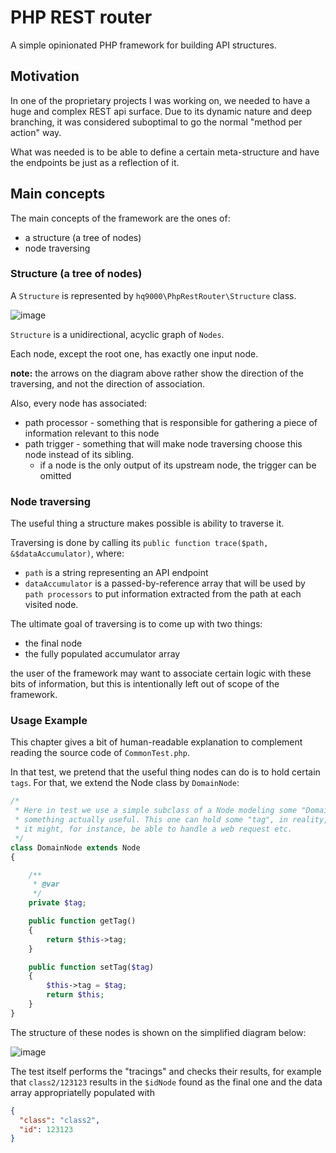 # PHP REST router
A simple opinionated PHP framework for building API structures.

## Motivation

In one of the proprietary projects I was working on, we needed to have a huge and complex REST api surface.
Due to its dynamic nature and deep branching, it was considered suboptimal to go the normal "method per action" way.

What was needed is to be able to define a certain meta-structure and have the endpoints be just as a reflection of it.

## Main concepts

The main concepts of the framework are the ones of:
- a structure (a tree of nodes)
- node traversing

### Structure (a tree of nodes) 

A `Structure` is represented by `hq9000\PhpRestRouter\Structure` class.

![image](https://user-images.githubusercontent.com/21345604/93168690-2899a100-f72c-11ea-8057-523bc74d9577.png)

`Structure` is a unidirectional, acyclic graph of `Nodes`. 

Each node, except the root one, has exactly one input node.

**note:** the arrows on the diagram above rather show the direction of the traversing, and not the direction of association.



Also, every node has associated:
- path processor - something that is responsible for gathering a piece of information relevant to this node
- path trigger - something that will make node traversing choose this node instead of its sibling.
  - if a node is the only output of its upstream node, the trigger can be omitted

### Node traversing

The useful thing a structure makes possible is ability to traverse it.

Traversing is done by calling its `public function trace($path, &$dataAccumulator)`,
where:
- `path` is a string representing an API endpoint
- `dataAccumulator` is a passed-by-reference array that will be used by `path processors` to put information extracted
 from the path at each visited node.
 
The ultimate goal of traversing is to come up with two things:
- the final node
- the fully populated accumulator array

the user of the framework may want to associate certain logic with these bits of information, but this is intentionally 
left out of scope of the framework.
 
### Usage Example

This chapter gives a bit of human-readable explanation to complement reading the source code of `CommonTest.php`.

In that test, we pretend that the useful thing nodes can do is to hold certain `tags`. 
For that, we extend the Node class by `DomainNode`:

```php
/*
 * Here in test we use a simple subclass of a Node modeling some "Domain" class doing 
 * something actually useful. This one can hold some "tag", in reality,
 * it might, for instance, be able to handle a web request etc.
 */
class DomainNode extends Node
{

    /**
     * @var
     */
    private $tag;

    public function getTag()
    {
        return $this->tag;
    }

    public function setTag($tag)
    {
        $this->tag = $tag;
        return $this;
    }
}
```

The structure of these nodes is shown on the simplified diagram below:

![image](https://user-images.githubusercontent.com/21345604/93170671-4f59d680-f730-11ea-8f36-9c221df72fde.png)

The test itself performs the "tracings" and checks their results, for example that `class2/123123` results in the `$idNode` found as the final one and the data array appropriatelly populated with

```json
{
  "class": "class2",
  "id": 123123
}
``` 


 
